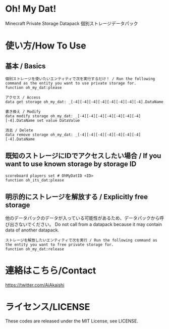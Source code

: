 # Oh! My Dat!
Minecraft Private Storage Datapack
個別ストレージデータパック

# 使い方/How To Use

## 基本 / Basics

```
個別ストレージを使いたいエンティティで次を実行するだけ！ / Run the following command as the entity you want to use private storage for.
function oh_my_dat:please

アクセス / Access
data get storage oh_my_dat: _[-4][-4][-4][-4][-4][-4][-4][-4].DataName

書き換え / Modify
data modify storage oh_my_dat: _[-4][-4][-4][-4][-4][-4][-4][-4].DataName set value DataValue

消去 / Delete
data remove storage oh_my_dat: _[-4][-4][-4][-4][-4][-4][-4][-4].DataName
```

## 既知のストレージにIDでアクセスしたい場合 / If you want to use known storage by storage ID

```
scoreboard players set # OhMyDatID <ID>
function oh_its_dat:please
```

## 明示的にストレージを解放する / Explicitly free storage

他のデータパックのデータが入っている可能性があるため、データパックから呼び出さないでください。
Do not call from a datapack because it may contain data of another datapack.
```
ストレージを解放したいエンティティで次を実行 / Run the following command as the entity you want to free private storage for.
function oh_my_dat:release
```

# 連絡はこちら/Contact

https://twitter.com/AiAkaishi

# ライセンス/LICENSE

These codes are released under the MIT License, see LICENSE.
